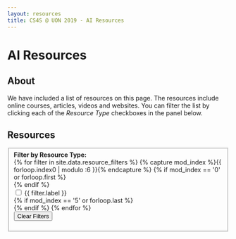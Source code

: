 ```yaml
---
layout: resources
title: CS4S @ UON 2019 - AI Resources
---
```

# AI Resources

## About 

We have included a list of resources on this page.
The resources include online courses, articles, videos and websites.
You can filter the list by clicking each of the *Resource Type* checkboxes in the panel below.

## Resources

<fieldset class='border px-5 py-3'>
	<strong>Filter by Resource Type:</strong>
	<form class='px-4 py-2'>
		{% for filter in site.data.resource_filters %}
			{% capture mod_index %}{{ forloop.index0 | modulo :6 }}{% endcapture %}
			{% if mod_index == '0' or forloop.first %}
    		<div class="row py-2">
  			{% endif %}
				<div class='form-check form-check-inline'>
					<input class='form-check-input grid-filter-checkbox' type='checkbox' id='{{ filter.id }}'>
					<label class='form-check-label' for='{{ filter.id }}'>{{ filter.label }}</label>
				</div>
			{% if mod_index == '5' or forloop.last %}
			</div>
			{% endif %}
		{% endfor %}
		<div class='row py-2'>
			<button id='clear-filters-button' class='btn btn-primary' type='button'>
				Clear Filters
			</button>
		</div>
	</form>
</fieldset>

<div class='row py-2 px-3'>
	<table id='jqGrid'></table>
	<div id='jqGridPager'></div>
</div>

